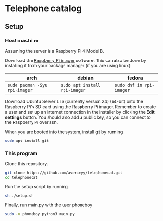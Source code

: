 # Telephone catalog

## Setup

### Host machine

Assuming the server is a Raspberry Pi 4 Model B.

Download the [Raspberry Pi imager](https://www.raspberrypi.com/software/) software. This can also be done by installing it from your package manager (if you are using linux)

|arch|debian|fedora|
|-|-|-|
|```sudo pacman -Syu rpi-imager```|```sudo apt install rpi-imager```|```sudo dnf in rpi-imager```|

Download Ubuntu Server LTS (currently version 24) (64-bit) onto the Raspberry Pi's SD card using the Raspberry Pi imager. Remember to create a user and set up an internet connection in the installer by clicking the **Edit settings** button. You should also add a public key, so you can connect to the Raspberry Pi over ssh.

When you are booted into the system, install git by running

```sh
sudo apt install git
```

### This program

Clone this repository.

```sh
git clone https://github.com/averieyy/telephonecat.git
cd telephonecat
```

Run the setup script by running

```sh
sh ./setup.sh
```

Finally, run main.py with the user phoneboy

```sh
sudo -u phoneboy python3 main.py
```